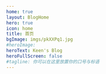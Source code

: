 ```yaml
---
home: true
layout: BlogHome
hero: true
icon: home
title: 首页
bgImage: imgs/pkXXPq1.jpg
#heroImage: 
heroText: Keen's Blog
heroFullScreen: false
#tagline: 你可以在这里放置你的口号与标语
---
```

